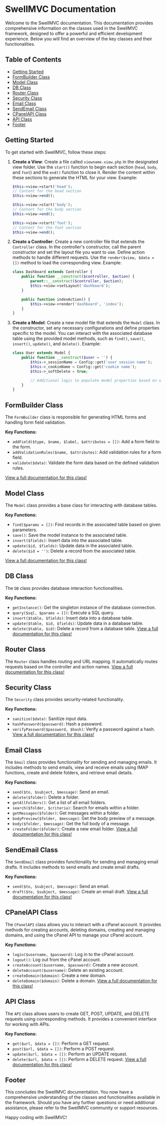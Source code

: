 # SwellMVC Documentation

Welcome to the SwellMVC documentation. This documentation provides comprehensive information on the classes used in the SwellMVC framework, designed to offer a powerful and efficient development experience. Below you will find an overview of the key classes and their functionalities.

## Table of Contents

- [Getting Started](#getting-started)
- [FormBuilder Class](#formbuilder-class)
- [Model Class](#model-class)
- [DB Class](#db-class)
- [Router Class](#router-class)
- [Security Class](#security-class)
- [Email Class](#email-class)
- [SendEmail Class](#sendemail-class)
- [CPanelAPI Class](#cpanelapi-class)
- [API Class](#api-class)
- [Footer](#footer)

## Getting Started

To get started with SwellMVC, follow these steps:

1. **Create a View**: Create a file called `viewname.view.php` in the designated view folder. Use the `start()` function to begin each section (`head`, `body`, and `foot`) and the `end()` function to close it. Render the content within these sections to generate the HTML for your view. Example:

   ```php
   $this->view->start('head');
   // Content for the head section
   $this->view->end();

   $this->view->start('body');
   // Content for the body section
   $this->view->end();

   $this->view->start('foot');
   // Content for the foot section
   $this->view->end();
   ```

2. **Create a Controller**: Create a new controller file that extends the `Controller` class. In the controller's constructor, call the parent constructor and set the layout file you want to use. Define action methods to handle different requests. Use the `render($view, $data = [])` method to load the corresponding view. Example:

   ```php
   class Dashboard extends Controller {
       public function __construct($controller, $action) {
           parent::__construct($controller, $action);
           $this->view->setLayout('dashboard');
       }

       public function indexAction() {
           $this->view->render('dashboard', 'index');
       }
   }
   ```

3. **Create a Model**: Create a new model file that extends the `Model` class. In the constructor, set any necessary configurations and define properties specific to the model. You can interact with the associated database table using the provided model methods, such as `find()`, `save()`, `insert()`, `update()`, and `delete()`. Example:

   ```php
   class User extends Model {
       public function __construct($user = '') {
           $this->_sessionName = Config::get('user session name');
           $this->_cookieName = Config::get('cookie name');
           $this->_softDelete = true;

           // Additional logic to populate model properties based on user data
       }
   }
   ```

## FormBuilder Class

The `FormBuilder` class is responsible for generating HTML forms and handling form field validation.

**Key Functions:**

- `addField($type, $name, $label, $attributes = [])`: Add a form field to the form.
- `addValidationRules($name, $attributes)`: Add validation rules for a form field.
- `validate($data)`: Validate the form data based on the defined validation rules.

[View a full documentation for this class!](https://github.com/DAGWebs/cmsmvc/blob/main/readme/forms.md)

## Model Class

The `Model` class provides a base class for interacting with database tables.

**Key Functions:**

- `find($params = [])`: Find records in the associated table based on given parameters.
- `save()`: Save the model instance to the associated table.
- `insert($fields)`: Insert data into the associated table.
- `update($id, $fields)`: Update data in the associated table.
- `delete($id = '')`: Delete a record from the associated table.

[View a full documentation for this class!](https://github.com/DAGWebs/cmsmvc/blob/main/readme/model.md)

## DB Class

The `DB` class provides database interaction functionalities.

**Key Functions:**

- `getInstance()`: Get the singleton instance of the database connection.
- `query($sql, $params = [])`: Execute a SQL query.
- `insert($table, $fields)`: Insert data into a database table.
- `update($table, $id, $fields)`: Update data in a database table.
- `delete($table, $id)`: Delete a record from a database table.
  [View a full documentation for this class!](https://github.com/DAGWebs/cmsmvc/blob/main/readme/dbWrapper.md)

## Router Class

The `Router` class handles routing and URL mapping. It automatically routes requests based on the controller and action names.
[View a full documentation for this class!](https://github.com/DAGWebs/cmsmvc/blob/main/readme/routing.md)

## Security Class

The `Security` class provides security-related functionality.

**Key Functions:**

- `sanitize($data)`: Sanitize input data.
- `hashPassword($password)`: Hash a password.
- `verifyPassword($password, $hash)`: Verify a password against a hash.
  [View a full documentation for this class!](https://github.com/DAGWebs/cmsmvc/blob/main/readme/security.md)

## Email Class

The `Email` class provides functionality for sending and managing emails. It includes methods to send emails, view and receive emails using IMAP functions, create and delete folders, and retrieve email details.

**Key Functions:**

- `send($to, $subject, $message)`: Send an email.
- `delete($folder)`: Delete a folder.
- `getAllFolders()`: Get a list of all email folders.
- `search($folder, $criteria)`: Search for emails within a folder.
- `getMessages($folder)`: Get messages within a folder.
- `bodyPreview($folder, $message)`: Get the body preview of a message.
- `body($folder, $message)`: Get the full body of a message.
- `createFolder($folder)`: Create a new email folder.
  [View a full documentation for this class!](https://github.com/DAGWebs/cmsmvc/blob/main/readme/Email.md)

## SendEmail Class

The `SendEmail` class provides functionality for sending and managing email drafts. It includes methods to send emails and create email drafts.

**Key Functions:**

- `send($to, $subject, $message)`: Send an email.
- `draft($to, $subject, $message)`: Create an email draft.
  [View a full documentation for this class!](https://github.com/DAGWebs/cmsmvc/blob/main/readme/sendingEmails.md)

## CPanelAPI Class

The `CPanelAPI` class allows you to interact with a cPanel account. It provides methods for creating accounts, deleting domains, creating and managing domains, and using the cPanel API to manage your cPanel account.

**Key Functions:**

- `login($username, $password)`: Log in to the cPanel account.
- `logout()`: Log out from the cPanel account.
- `createAccount($username, $password)`: Create a new account.
- `deleteAccount($username)`: Delete an existing account.
- `createDomain($domain)`: Create a new domain.
- `deleteDomain($domain)`: Delete a domain.
  [View a full documentation for this class!](https://github.com/DAGWebs/cmsmvc/blob/main/readme/CpanelAPI.md)

## API Class

The `API` class allows users to create GET, POST, UPDATE, and DELETE requests using corresponding methods. It provides a convenient interface for working with APIs.

**Key Functions:**

- `get($url, $data = [])`: Perform a GET request.
- `post($url, $data = [])`: Perform a POST request.
- `update($url, $data = [])`: Perform an UPDATE request.
- `delete($url, $data = [])`: Perform a DELETE request.
  [View a full documentation for this class!](https://github.com/DAGWebs/cmsmvc/blob/main/readme/api.md)

## Footer

This concludes the SwellMVC documentation. You now have a comprehensive understanding of the classes and functionalities available in the framework. Should you have any further questions or need additional assistance, please refer to the SwellMVC community or support resources.

Happy coding with SwellMVC!

